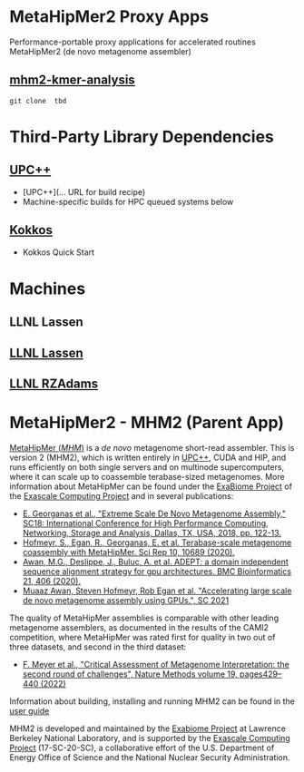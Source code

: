 # MetaHipMer2 Proxy Apps

Performance-portable proxy applications for accelerated routines MetaHipMer2 (de novo metagenome assembler)

## [mhm2-kmer-analysis]()

```
git clone  tbd

```


# Third-Party Library Dependencies

## [UPC++]()

  - [UPC++](... URL for build recipe)
  - Machine-specific builds for HPC queued systems below

## [Kokkos]()

  - Kokkos Quick Start 


# Machines

## LLNL Lassen

## [LLNL Lassen]()

## [LLNL RZAdams]()

# MetaHipMer2 - MHM2 (Parent App)

[MetaHipMer (*MHM*)](https://sites.google.com/lbl.gov/exabiome/downloads?authuser=0) is a *de novo* metagenome short-read assembler. This is version 2 (MHM2), which is written entirely in
[UPC++](https://upcxx.lbl.gov), CUDA and HIP, and runs efficiently on both single servers and on multinode supercomputers, where it can scale up to
coassemble terabase-sized metagenomes. More information about MetaHipMer can be found under the [ExaBiome Project](https://sites.google.com/lbl.gov/exabiome) 
of the [Exascale Computing Project](https://www.exascaleproject.org) and in several publications:

- [E. Georganas et al., "Extreme Scale De Novo Metagenome Assembly," SC18: International Conference for High Performance Computing, Networking, Storage and Analysis, Dallas, TX, USA, 2018, pp. 122-13.](https://ieeexplore.ieee.org/document/8665813)
- [Hofmeyr, S., Egan, R., Georganas, E. et al. Terabase-scale metagenome coassembly with MetaHipMer. Sci Rep 10, 10689 (2020).](https://www.nature.com/articles/s41598-020-67416-5#citeas)
- [Awan, M.G., Deslippe, J., Buluc, A. et al. ADEPT: a domain independent sequence alignment strategy for gpu architectures. BMC Bioinformatics 21, 406 (2020).](https://bmcbioinformatics.biomedcentral.com/articles/10.1186/s12859-020-03720-1#citeas)
- [Muaaz Awan, Steven Hofmeyr, Rob Egan et al. "Accelerating large scale de novo metagenome assembly using GPUs.", SC 2021](https://dl.acm.org/doi/pdf/10.1145/3458817.3476212)

The quality of MetaHipMer assemblies is comparable with other leading metagenome assemblers, as documented in the results of the CAMI2 competition, where MetaHipMer was rated first for quality in two out of three datasets, and second in the third dataset:

- [F. Meyer et al., "Critical Assessment of Metagenome Interpretation: the second round of challenges", Nature Methods volume 19, pages429–440 (2022)](https://www.nature.com/articles/s41592-022-01431-4)

Information about building, installing and running MHM2 can be found in the [user guide](docs/mhm_guide.md)

MHM2 is developed and maintained by the [Exabiome Project](https://sites.google.com/lbl.gov/exabiome/) at Lawrence Berkeley National Laboratory, and is supported by the [Exascale Computing Project](https://www.exascaleproject.org) (17-SC-20-SC), a collaborative effort of the U.S. Department of Energy Office of Science and the National Nuclear Security Administration.
